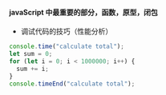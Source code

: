 #### javaScript 中最重要的部分，函数，原型，闭包

- 调试代码的技巧（性能分析）

```js
console.time("calculate total");
let sum = 0;
for (let i = 0; i < 1000000; i++) {
  sum += i;
}
console.timeEnd("calculate total");
```
